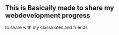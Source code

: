 This is Basically made to share my webdevelopment progress
----------------------------------------------------------
to share with my classmates and friends
